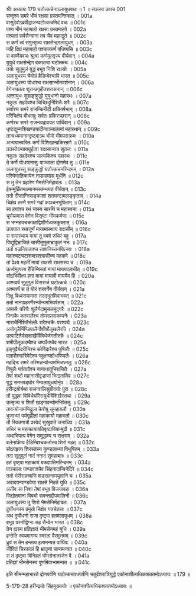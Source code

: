 श्रीः
अध्यायः 179
घटोत्कचेनाऽलायुधवधः ॥ 1 ॥
सञ्जय उवाच 	001  
सन्दृश्य समरे भीमं रक्षसा ग्रस्तमन्तिकात् ।	001a  
वासुदेवोऽब्रवीद्राजन्घटोत्कचमिदं वचः ॥	001c  
पश्य भीमं महाबाहो रक्षसा ग्रस्तमाहवे ।	002a  
पश्यतां सर्वसैन्यानां तव चैव महाद्युते ॥	002c  
स कर्णं त्वं समुत्सृज्य राक्षसेन्द्रमलायुधम् ।	003a  
जहि क्षिप्रं महाबाहो पश्चात्कर्णं वधिष्यसि ॥	003c  
स वार्ष्णेयवचः श्रुत्वा कर्णमुत्सृज्य वीर्यवान् ।	004a  
युयुधे राक्षसेन्द्रेण बकभ्रात्रा घटोत्कचः ॥	004c  
तयोः सुतुमुलं युद्धं बभूव निशि रक्षसोः ।	005a  
अलायुधस्य चैवोग्रं हैडिम्बेश्चापि भारत ॥	005c  
अलायुधस्य योधांश्च राक्षसान्भीमदर्शनान् ।	006a  
वेगेनापततः शूरान्प्रगृहीतशरासनान् ॥	006c  
आत्तायुधः सुसङ्क्रुद्धो युयुधानो महारथः ।	007a  
नकुलः सहदेवश्च चिच्छिदुर्निशितैः शरैः ॥	007c  
सर्वांश्च समरे राजन्किरीटी क्षत्रियर्षभान् ।	008a  
परिचिक्षेप बीभत्सुः सर्वतः प्रकिरञ्छरान् ॥	008c  
कर्णश्च समरे राजन्व्यद्रावयत पार्थिवान् ।	009a  
धृष्टद्युम्नशिखण्ड्यादीन्पाञ्चालानां महारथान् ॥	009c  
तान्वध्यमानान्दृष्ट्वाऽथ भीमो भीमपराक्रमः ।	010a  
अभ्ययात्त्वरितः कर्णं विशिखान्प्रकिरन्रणे ॥	010c  
ततस्तेऽप्याययुर्हत्वा राक्षसान्यत्र सूतजः ।	011a  
नकुलः सहदेवश्च सात्यकिश्च महारथः ।	011c  
ते कर्णे योधयामासुः पाञ्चाला द्रोणमेव तु ॥	011e  
अलायुधस्तु सङ्क्रुद्धो घटोत्कचमरिन्दमम् ।	012a  
परिघेणातिकायेन ताडयामास मूर्धनि ॥	012c  
स तु तेन प्रहारेण भैमसेनिर्महाबलः ।	013a  
ईषन्मूर्छितमात्मानमस्तम्भयत वीर्यवान् ॥	013c  
ततो दीप्ताग्निसङ्काशां शतघण्टामलङ्कृताम् ।	014a  
चिक्षेप तस्मै समरे गदां काञ्चनभूषिताम् ॥	014c  
सा हयांश्च रथं चास्य सारथिं च महास्वना ।	015a  
चूर्णयामास वेगेन विसृष्टा भीमकर्मणा ॥	015c  
स भग्नहयचक्राक्षाद्विशीर्णध्वजकूबरात् ।	016a  
उत्पपात रथात्तूर्णं मायामास्थाय राक्षसीम् ॥	016c  
स समास्थाय मायां तु ववर्ष रुधिरं बहु ।	017a  
विद्युद्विभ्राजितं चासीत्तुमुलाभ्राकुलं नभः ॥	017c  
ततो वज्रनिपाताश्च साशनिस्तनयित्नवः ।	018a  
महांश्चटचटाशब्दस्तत्रासीच्च महाहवे ॥	018c  
तां प्रेक्ष्य महतीं मायां राक्षसो राक्षसस्य च ।	019a  
ऊर्ध्वमुत्पत्य हैडिम्बिस्तां मायां माययाऽवधीत् ॥	019c  
सोऽभिवीक्ष्य हतां मायां मायावी माययैव हि ।	020a  
अश्मवर्षं सुतुमुलं विससर्ज घटोत्कचे ॥	020c  
अश्मवर्षं स तं घोरं शरवर्षेण वीर्यवान् ।	021a  
दिक्षु विध्वंसयामास तदद्भुतमिवाभवत् ॥	021c  
ततो नानाप्रहरणैरन्योन्यमभिवर्षताम् ।	022a  
आयसैः परिघैः शूलैर्गदामुसलमुद्गरैः ॥	022c  
पिनाकैः करवालैश्च तोमरप्रासकम्पनैः ।	023a  
नाराचैर्निशितैर्भल्लैः शरैश्चक्रैः परश्वथैः ॥	023c  
अयोगुडैर्भिण्डिपालैर्गोशीर्षोलूखलैरपि ।	024a  
उत्पाटितैर्महाशाखैर्विविधैर्जगतीरुहैः ॥	024c  
शमीपीलूकदम्बैश्च चम्पकैश्चैव भारत ।	025a  
इङ्गुदैर्बदरीभिश्च कोविदारैश्च पुष्पितैः ॥	025c  
पलाशैश्चारिमेदैश्च प्लुक्षन्यग्रोधपिप्पलैः ।	026a  
महद्भिः समरे तस्मिन्नन्योन्यमभिजघ्नतुः ॥	026c  
विपुलैः पर्वताग्रैश्च नानाधातुभिराचितैः ।	027a  
तेषां शब्दो महानासीद्वज्राणां भिद्यतामिव ॥	027c  
युद्धं समभवद्घोरं भैम्यलायुधयोर्नृप ।	028a  
हरीन्द्रयोर्यथा राजन्वालिसुग्रीवयोः पुरा ॥	028c  
तौ युद्ध्वा विविधैर्घोरैरायुधैर्विशिखैस्तथा ।	029a  
उत्सृज्य च शितौ खड्गावन्योमभिपेततुः ॥	029c  
तावन्योन्यमभिद्रुत्य केशेषु सुमहाबलौ ।	030a  
भुजाभ्यां पर्यगृह्णीतां महाकायौ महाबलौ ॥	030c  
तौ स्विन्नगात्रौ प्रस्वेदं सुस्रुवाते जनाधिप ।	031a  
रुधिरं च महाकायावतिवृष्टाविवाम्बुदौ ॥	031c  
अथाभिपत्य वेगेन समुद्धाम्य च राक्षसम् ।	032a  
बलेनाक्षिप्य हैडिम्बिश्चकर्तास्य शिरो महत् ॥	032c  
सोऽपहृत्य शिरस्तस्य कुण्डलाभ्यां विभूषितम् ।	033a  
तदा सुतुमुलं नादं ननाद सुमहाबलः ॥	033c  
हतं दृष्ट्वा महाकायं बकज्ञातिमरिन्दमम् ।	034a  
पाञ्चालाः पाण्डवाश्चैव सिंहनादान्विनेदिरे ॥	034c  
ततो भेरीसहस्राणि शङ्खानामयुतानि च ।	035a  
अवादयन्पाण्डवेया राक्षसे निहते युधि ॥	035c  
अतीव सा निशा तेषां बभूव विजयावहा ।	036a  
विद्योतमाना विबभौ समन्ताद्दीपमालिनी ॥	036c  
अलायुधस्य तु शिरो भैमसेनिर्महाबलः ।	037a  
दुर्योधनस्य प्रमुखे चिक्षेप गतचेतसः ॥	037c  
अथ दुर्योधनो राजा दृष्ट्वा हतमलायुधम् ।	038a  
बभूव परमोद्विग्नः सह सैन्येन भारत ॥	038c  
तेन ह्यस्य प्रतिज्ञातं भीमसेनमहं युधि ।	039a  
हन्तेति स्वयमागम्य स्मरता वैरमुत्तमम् ॥	039c  
ध्रुवं स तेन हन्तव्य इत्यमन्यत पार्थिवः ।	040a  
जीवितं चिरकालं हि भ्रातॄणां चाप्यमन्यत ॥	040c  
स तं दृष्ट्वा विनिहतं भीमसेनात्मजेन वै ।	041a  
प्रतिज्ञां भीमसेनस्य पूर्णामेवाभ्यमन्यत ॥ ॥	041c  

इति श्रीमन्महाभारते द्रोणपर्वणि घटोत्कचवधपर्वणि चतुर्दशरात्रियुद्धे एकोनाशीत्यधिकशततमोऽध्यायः ॥ 179 ॥

5-179-28 हरीन्द्रयोः सिंहमुख्ययोः ॥ एकोनाशीत्यधिकशततमोऽध्यायः ॥	
